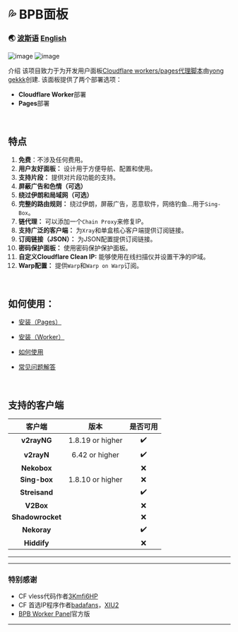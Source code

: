 <h1 align=“center”>💦 BPB面板</h1>

### 🌏 [波斯语](README_fa.md) [English](README.md)
![image](https://github.com/user-attachments/assets/5805676e-a826-40a0-849a-9b1996a66030)
![image](https://github.com/user-attachments/assets/cb0b02ae-f058-4173-b778-f1c97d209266)
<br>

介绍
该项目致力于为开发用户面板[Cloudflare workers/pages代理脚本](https://github.com/yonggekkk/Cloudflare-workers-pages-vless)由[yong gekkk](https://github.com/yonggekkk)创建. 该面板提供了两个部署选项：
- **Cloudflare Worker**部署
- **Pages**部署
<br>


## 特点

1. **免费**：不涉及任何费用。
2. **用户友好面板：** 设计用于方便导航、配置和使用。
3. **支持片段：** 提供对片段功能的支持。
4. **屏蔽广告和色情（可选）**
5. **绕过伊朗和局域网（可选）**
6. **完整的路由规则：** 绕过伊朗，屏蔽广告，恶意软件，网络钓鱼...用于`Sing-Box`。
7. **链代理：** 可以添加一个`Chain Proxy`来修复IP。
8. **支持广泛的客户端：** 为`Xray`和单盒核心客户端提供订阅链接。
9. **订阅链接（JSON）：** 为JSON配置提供订阅链接。
10. **密码保护面板：** 使用密码保护保护面板。
11. **自定义Cloudflare Clean IP:** 能够使用在线扫描仪并设置干净的IP域。
12. **Warp配置：** 提供`Warp`和`Warp on Warp`订阅。
<br>

## 如何使用：
- [安装（Pages）](docs/Pages_Installation_fa.md)

- [安装（Worker）](docs/Worker_Installation_fa.md)

- [如何使用](docs/configuration_fa.md)

- [常见问题解答](docs/FAQ.md)
<br>

## 支持的客户端
|客户端|版本|是否可用|
| :-------------: | :-------------: | :-------------: |
| **v2rayNG**  | 1.8.19 or higher  | :heavy_check_mark: |
| **v2rayN**  | 6.42 or higher  | :heavy_check_mark: |
| **Nekobox**  |   | :x: |
| **Sing-box**  | 1.8.10 or higher  | :x: |
| **Streisand**  |   | :heavy_check_mark: |
| **V2Box**  |   | :x: |
| **Shadowrocket**  |   | :x: |
| **Nekoray**  |   | :heavy_check_mark: |
| **Hiddify**  |   | :x: |


---

---

### 特别感谢
- CF vless代码作者[3Kmfi6HP](https://github.com/3Kmfi6HP/EDtunnel)
- CF 首选IP程序作者[badafans](https://github.com/badafans/Cloudflare-IP-SpeedTest)，[XIU2](https://github.com/XIU2/CloudflareSpeedTest)
- [BPB Worker Panel](https://github.com/bia-pain-bache/BPB-Worker-Panel)官方版

---
